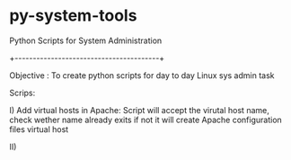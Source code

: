 # py-system-tools
Python Scripts for System Administration 

+----------------------------------------+

Objective : To create python scripts for day to day Linux sys admin task

Scrips:

I) Add virtual hosts in Apache:
        Script will accept the virutal host name, check wether name already exits if not it will create Apache configuration files
        virtual host
        
        
II) 
